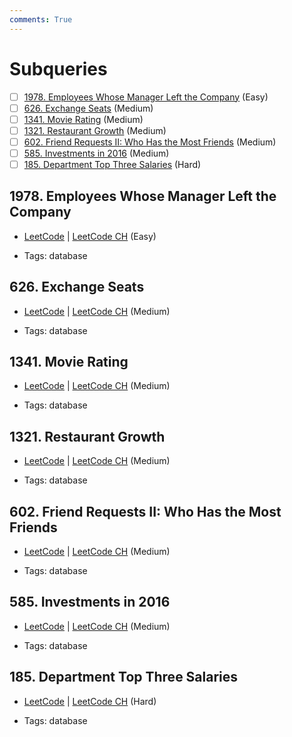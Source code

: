 ```yaml
---
comments: True
---
```


# Subqueries

- [ ] [1978. Employees Whose Manager Left the Company](https://leetcode.cn/problems/employees-whose-manager-left-the-company/) (Easy)
- [ ] [626. Exchange Seats](https://leetcode.cn/problems/exchange-seats/) (Medium)
- [ ] [1341. Movie Rating](https://leetcode.cn/problems/movie-rating/) (Medium)
- [ ] [1321. Restaurant Growth](https://leetcode.cn/problems/restaurant-growth/) (Medium)
- [ ] [602. Friend Requests II: Who Has the Most Friends](https://leetcode.cn/problems/friend-requests-ii-who-has-the-most-friends/) (Medium)
- [ ] [585. Investments in 2016](https://leetcode.cn/problems/investments-in-2016/) (Medium)
- [ ] [185. Department Top Three Salaries](https://leetcode.cn/problems/department-top-three-salaries/) (Hard)

## 1978. Employees Whose Manager Left the Company

-   [LeetCode](https://leetcode.com/problems/employees-whose-manager-left-the-company/) | [LeetCode CH](https://leetcode.cn/problems/employees-whose-manager-left-the-company/) (Easy)

-   Tags: database

## 626. Exchange Seats

-   [LeetCode](https://leetcode.com/problems/exchange-seats/) | [LeetCode CH](https://leetcode.cn/problems/exchange-seats/) (Medium)

-   Tags: database

## 1341. Movie Rating

-   [LeetCode](https://leetcode.com/problems/movie-rating/) | [LeetCode CH](https://leetcode.cn/problems/movie-rating/) (Medium)

-   Tags: database

## 1321. Restaurant Growth

-   [LeetCode](https://leetcode.com/problems/restaurant-growth/) | [LeetCode CH](https://leetcode.cn/problems/restaurant-growth/) (Medium)

-   Tags: database

## 602. Friend Requests II: Who Has the Most Friends

-   [LeetCode](https://leetcode.com/problems/friend-requests-ii-who-has-the-most-friends/) | [LeetCode CH](https://leetcode.cn/problems/friend-requests-ii-who-has-the-most-friends/) (Medium)

-   Tags: database

## 585. Investments in 2016

-   [LeetCode](https://leetcode.com/problems/investments-in-2016/) | [LeetCode CH](https://leetcode.cn/problems/investments-in-2016/) (Medium)

-   Tags: database

## 185. Department Top Three Salaries

-   [LeetCode](https://leetcode.com/problems/department-top-three-salaries/) | [LeetCode CH](https://leetcode.cn/problems/department-top-three-salaries/) (Hard)

-   Tags: database
